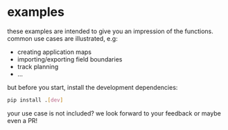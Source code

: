 # examples

these examples are intended to give you an impression of the functions. 
common use cases are illustrated, e.g: 
* creating application maps
* importing/exporting field boundaries
* track planning
* ...

but before you start, install the development dependencies:

```bash
pip install .[dev]
```

your use case is not included? we look forward to your feedback or maybe even a PR!
